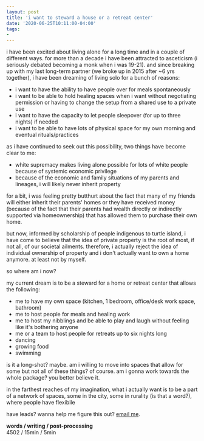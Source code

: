 ```yaml
---
layout: post
title: 'i want to steward a house or a retreat center'
date: '2020-06-25T10:11:00-04:00'
tags:
- 
--- 
```



i have been excited about living alone for a long time and in a couple of different ways. for more than a decade i have been attracted to asceticism (i seriously debated becoming a monk when i was 19-21). and since breaking up with my last long-term partner (we broke up in 2015 after ~6 yrs together), i have been dreaming of living solo for a bunch of reasons:

* i want to have the ability to have people over for meals spontaneously
* i want to be able to hold healing spaces when i want without negotiating permission or having to change the setup from a shared use to a private use
* i want to have the capacity to let people sleepover (for up to three nights) if needed
* i want to be able to have lots of physical space for my own morning and eventual rituals/practices

as i have continued to seek out this possibility, two things have become clear to me:

* white supremacy makes living alone possible for lots of white people because of systemic economic privilege
* because of the economic and family situations of my parents and lineages, i will likely never inherit property

for a bit, i was feeling pretty butthurt about the fact that many of my friends will either inherit their parents' homes or they have received money (because of the fact that their parents had wealth directly or indirectly supported via homeownership) that has allowed them to purchase their own home. 

but now, informed by scholarship of people indigenous to turtle island, i have come to believe that the idea of private property is the root of most, if not all, of our societal ailments. therefore, i actually reject the idea of individual ownership of property and i don't actually want to own a home anymore. at least not by myself. 

so where am i now? 

my current dream is to be a steward for a home or retreat center that allows the following:

* me to have my own space (kitchen, 1 bedroom, office/desk work space, bathroom) 
* me to host people for meals and healing work
* me to host my nibblings and be able to play and laugh without feeling like it's bothering anyone
* me or a team to host people for retreats up to six nights long
* dancing
* growing food
* swimming

is it a long-shot? maybe. am i willing to move into spaces that allow for some but not all of these things? of course. am i gonna work towards the whole package? you better believe it. 

in the farthest reaches of my imagination, what i actually want is to be a part of a network of spaces, some in the city, some in rurality (is that a word?), where people have flexibile 

have leads? wanna help me figure this out? [email me](mailto:lawrence.barriner.ii@gmail.com).

<!-- hyperlink bank -->


<!-- &#042; = asterisk -->
<!-- &#039; = single quote '-->

**words / writing / post-processing**  
4502 / 15min / 5min